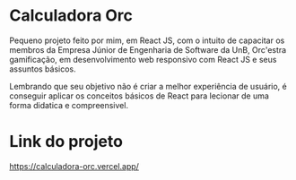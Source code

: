# Calculadora Orc

 Pequeno projeto feito por mim, em React JS, com o intuito de capacitar os membros da Empresa Júnior de Engenharia de Software da UnB, Orc'estra gamificação, em desenvolvimento web responsivo com React JS e seus assuntos básicos. 

 Lembrando que seu objetivo não é criar a melhor experiência de usuário, é conseguir aplicar os conceitos básicos de React para lecionar de uma forma didatica e compreensivel.

# Link do projeto 
 https://calculadora-orc.vercel.app/
 
